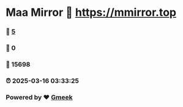 # Maa Mirror :link: https://mmirror.top 
### :page_facing_up: [5](https://mmirror.top/tag.html) 
### :speech_balloon: 0 
### :hibiscus: 15698 
### :alarm_clock: 2025-03-16 03:33:25 
### Powered by :heart: [Gmeek](https://github.com/Meekdai/Gmeek)
